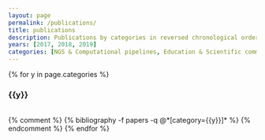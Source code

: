```yaml
---
layout: page
permalink: /publications/
title: publications
description: Publications by categories in reversed chronological order. Generated by jekyll-scholar.
years: [2017, 2018, 2019]
categories: [NGS & Computational pipelines, Education & Scientific communications] 
---
```


{% for y in page.categories %}
  <h3 class="year">{{y}}</h3>
  <br>
  {% comment %}
  {% bibliography -f papers -q @*[category={{y}}]* %}
  {% endcomment %}
{% endfor %}

